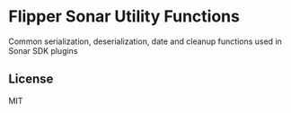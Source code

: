 # Flipper Sonar Utility Functions

Common serialization, deserialization, date and cleanup functions used in Sonar SDK plugins

## License

MIT
